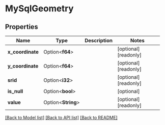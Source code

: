 # MySqlGeometry

## Properties

Name | Type | Description | Notes
------------ | ------------- | ------------- | -------------
**x_coordinate** | Option<**f64**> |  | [optional][readonly]
**y_coordinate** | Option<**f64**> |  | [optional][readonly]
**srid** | Option<**i32**> |  | [optional][readonly]
**is_null** | Option<**bool**> |  | [optional]
**value** | Option<**String**> |  | [optional][readonly]

[[Back to Model list]](../README.md#documentation-for-models) [[Back to API list]](../README.md#documentation-for-api-endpoints) [[Back to README]](../README.md)


